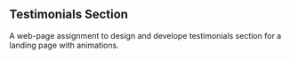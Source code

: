 ## Testimonials Section

A web-page assignment to design and develope testimonials section for a landing page with animations.  